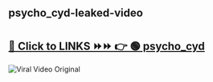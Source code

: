 
 ## psycho_cyd-leaked-video 

# <h2><a href="https://clipsfans.com/psycho_cyd&ref=git">🔗 Click to LINKS ⏩⏩ 👉 🟢 psycho_cyd </a></h2>

<a href="https://clipsfans.com/psycho_cyd&ref=git" rel="nofollow" data-target="animated-image.originalLink"><img src="https://i.ibb.co.com/xMMVF88/686577567.gif" alt="Viral Video Original" style="max-width: 100%; display: inline-block;" data-target="animated-image.originalImage"></a>
